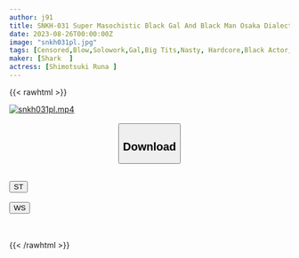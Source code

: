```yaml
---
author: j91
title: SNKH-031 Super Masochistic Black Gal And Black Man Osaka Dialect Chaki Chaki Busty Gal Is Seriously Sinking With A Super Piss Runa Shimotsuki
date: 2023-08-26T00:00:00Z
image: "snkh031pl.jpg"
tags: [Censored,Blow,Solowork,Gal,Big Tits,Nasty, Hardcore,Black Actor,Huge Cock	 ]
maker: [Shark  ]
actress: [Shimotsuki Runa ]
---
```



{{< rawhtml >}}

<div class="video" data-videoid="9OprMb07GoUB2O">
    <a href="javascript:;">
        <img src="https://my.j91.asia/posts/snkh031pl/snkh031pl.jpg" width="WIDTH" height="HEIGHT" alt="snkh031pl.mp4" loading="lazy">
    </a>
</div>

<script type="text/javascript" src="https://j91.asia/asset/on-demand-st.js"></script>

<br>
  <link rel="stylesheet" href="https://j91.asia/asset/bs5.css">
  
  <center>
  <button class="btn btn-primary" type="button" data-bs-toggle="collapse" data-bs-target=".multi-collapse" aria-expanded="false" aria-controls="multiCollapseExample1 multiCollapseExample2"><h2>Download</h2></button></center>
</p>
<div class="row">
  <div class="col">
    <div class="collapse multi-collapse" id="multiCollapseExample1">
      <div class="card card-body">
	      	      <br>
<div class="buttons">  
<a href="https://streamtape.to/v/9OprMb07GoUB2O"><button class="btn-hover color-3"><i class="fa fa-download"></i> ST</button></a></div>
    </div>
  </div>
</div>
  <div class="col">
    <div class="collapse multi-collapse" id="multiCollapseExample2">
      <div class="card card-body">
	      <br>
<div class="buttons">
    <a href="https://wolfstream.tv/julqaw8vvk34"><button class="btn-hover color-9"><i class="fa fa-download"></i> WS</button></a></div>
<br><br>
      </div>
    </div>
  </div>
</div>

{{< /rawhtml >}}
